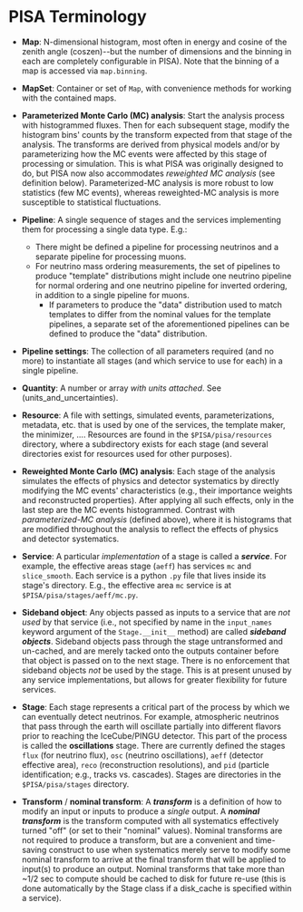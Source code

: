 # PISA Terminology

* **Map**: N-dimensional histogram, most often in energy and cosine of the zenith angle (coszen)--but the number of dimensions and the binning in each are completely configurable in PISA). Note that the binning of a map is accessed via `map.binning`.

* **MapSet**: Container or set of `Map`, with convenience methods for working with the contained maps.

* **Parameterized Monte Carlo (MC) analysis**: Start the analysis process with histogrammed fluxes. Then for each subsequent stage, modify the histogram bins' counts by the transform expected from that stage of the analysis. The transforms are derived from physical models and/or by parameterizing how the MC events were affected by this stage of processing or simulation. This is what PISA was originally designed to do, but PISA now also accommodates *reweighted MC analysis* (see definition below). Parameterized-MC analysis is more robust to low statistics (few MC events), whereas reweighted-MC analysis is more susceptible to statistical fluctuations.

* **Pipeline**: A single sequence of stages and the services implementing them for processing a single data type. E.g.:
  * There might be defined a pipeline for processing neutrinos and a separate pipeline for processing muons.
  * For neutrino mass ordering measurements, the set of pipelines to produce "template" distributions might include one neutrino pipeline for normal ordering and one neutrino pipeline for inverted ordering, in addition to a single pipeline for muons.
    * If parameters to produce the "data" distribution used to match templates to differ from the nominal values for the template pipelines, a separate set of the aforementioned pipelines can be defined to produce the "data" distribution.

* **Pipeline settings**: The collection of all parameters required (and no more) to instantiate all stages (and which service to use for each) in a single pipeline.

* **Quantity**: A number or array *with units attached*. See (units_and_uncertainties).

* **Resource**: A file with settings, simulated events, parameterizations, metadata, etc. that is used by one of the services, the template maker, the minimizer, .... Resources are found in the `$PISA/pisa/resources` directory, where a subdirectory exists for each stage (and several directories exist for resources used for other purposes).

* **Reweighted Monte Carlo (MC) analysis**: Each stage of the analysis simulates the effects of physics and detector systematics by directly modifying the MC events' characteristics (e.g., their importance weights and reconstructed properties). After applying all such effects, only in the last step are the MC events histogrammed. Contrast with *parameterized-MC analysis* (defined above), where it is histograms that are modified throughout the analysis to reflect the effects of physics and detector systematics.

* **Service**: A particular *implementation* of a stage is called a ***service***. For example, the effective areas stage (`aeff`) has services `mc` and `slice_smooth`. Each service is a python `.py` file that lives inside its stage's directory. E.g., the effective area `mc` service is at `$PISA/pisa/stages/aeff/mc.py`.

* **Sideband object**: Any objects passed as inputs to a service that are *not used* by that service (i.e., not specified by name in the `input_names` keyword argument of the `Stage.__init__` method) are called ***sideband objects***. Sideband objects pass through the stage untransformed and un-cached, and are merely tacked onto the outputs container before that object is passed on to the next stage. There is no enforcement that sideband objects *not* be used by the stage. This is at present unused by any service implementations, but allows for greater flexibility for future services.

* **Stage**: Each stage represents a critical part of the process by which we can eventually detect neutrinos. For example, atmospheric neutrinos that pass through the earth will oscillate partially into different flavors prior to reaching the IceCube/PINGU detector. This part of the process is called the **oscillations** stage. There are currently defined the stages `flux` (for neutrino flux), `osc` (neutrino oscillations), `aeff` (detector effective area), `reco` (reconstruction resolutions), and `pid` (particle identification; e.g., tracks vs. cascades). Stages are directories in the `$PISA/pisa/stages` directory.

* **Transform** / **nominal transform**: A ***transform*** is a definition of how to modify an input or inputs to produce a *single* output. A ***nominal transform*** is the transform computed with all systematics effectively turned "off" (or set to their "nominal" values). Nominal transforms are not required to produce a transform, but are a convenient and time-saving construct to use when systematics merely serve to modify some nominal transform to arrive at the final transform that will be applied to input(s) to produce an output. Nominal transforms that take more than ~1/2 sec to compute should be cached to disk for future re-use (this is done automatically by the Stage class if a disk_cache is specified within a service).
